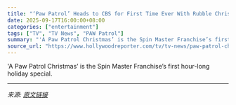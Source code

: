 ```yaml
---
title: "‘Paw Patrol’ Heads to CBS for First Time Ever With Rubble Christmas Special"
date: 2025-09-17T16:00:00+08:00
categories: ["entertainment"]
tags: ["TV", "TV News", "PAW Patrol"]
summary: "'A Paw Patrol Christmas’ is the Spin Master Franchise’s first hour-long holiday special."
source_url: "https://www.hollywoodreporter.com/tv/tv-news/paw-patrol-christmas-special-cbs-1236373475/"
---
```


'A Paw Patrol Christmas’ is the Spin Master Franchise’s first hour-long holiday special.

---

*来源: [原文链接](https://www.hollywoodreporter.com/tv/tv-news/paw-patrol-christmas-special-cbs-1236373475/)*
